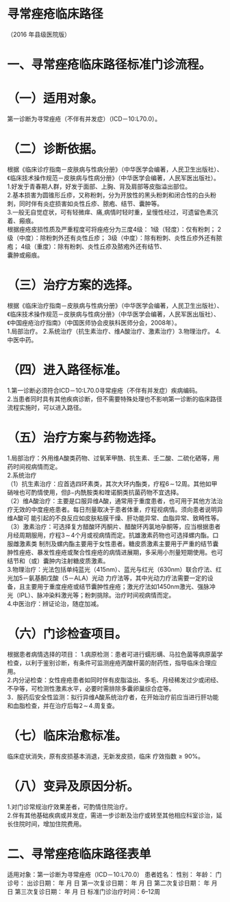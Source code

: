 # 寻常痤疮临床路径  
（2016 年县级医院版）  
# 一、寻常痤疮临床路径标准门诊流程。  
# （一）适用对象。  
第一诊断为寻常痤疮（不伴有并发症）（ICD－10:L70.0）。  
# （二）诊断依据。  
根据《临床诊疗指南－皮肤病与性病分册》（中华医学会编著，人民卫生出版社）、《临床技术操作规范－皮肤病与性病分册》（中华医学会编著，人民军医出版社）。  
1.好发于青春期人群，好发于面部、上胸、背及肩部等皮脂溢出部位。  
2.基本损害为圆锥形丘疹，又称粉刺，分为开放性的黑头粉刺和闭合性的白头粉刺，同时伴有炎症损害如炎性丘疹、脓疱、结节、囊肿等。  
3.一般无自觉症状，可有轻微痒、痛,病情时轻时重，呈慢性经过，可遗留色素沉着、瘢痕。  
根据痤疮皮损性质及严重程度可将痤疮分为三度4级： 1级（轻度）：仅有粉刺； 2级（中度）：除粉刺外还有炎性丘疹； 3级（中度）：除有粉刺、炎性丘疹外还有脓疱； 4级（重度）：除有粉刺、炎性丘疹及脓疱外还有结节、  
囊肿或瘢痕。  
# （三）治疗方案的选择。  
根据《临床治疗指南－皮肤病与性病分册》（中华医学会编著，人民卫生出版社）、《临床技术操作规范－皮肤病与性病分册》（中华医学会编著，人民军医出版社）、《中国痤疮治疗指南》（中国医师协会皮肤科医师分会，2008年）。  
1.局部治疗。 2.系统治疗（抗生素治疗、维A酸治疗、激素治疗）3.物理治疗。 4.中医中药。  
# （四）进入路径标准。  
1.第一诊断必须符合ICD－10:L70.0寻常痤疮（不伴有并发症）疾病编码。  
2.当患者同时具有其他疾病诊断，但不需要特殊处理也不影响第一诊断的临床路径流程实施时，可以进入路径。  
# （五）治疗方案与药物选择。  
1.局部治疗：外用维A酸类药物、过氧苯甲酰、抗生素、壬二酸、二硫化硒等，用药时间视病情而定。  
2.系统治疗  
（1）抗生素治疗：应首选四环素类，其次大环内酯类，疗程$6\!\sim\!12$周。其他如甲硝唑也可酌情使用，但$\upbeta-$内酰胺类和喹诺酮类抗菌药物不宜选择。  
（2）维A酸治疗：主要是口服异维A酸，通常用于重度患者，也可用于其他方法治疗无效的中度痤疮患者。每日剂量取决于患者体重，疗程视病情。须向患者说明异维A酸可 能引起的不良反应如皮肤粘膜干燥、肝功能异常、血脂异常、致畸性等。  
（3）激素治疗：可选择复方醋酸环丙酮片、醋酸环丙氯地孕酮等，应当根据患者月经周期服用，疗程$3\!\sim\!4$个月或视病情而定。抗雄激素药物也可选择螺内酯。口服雌激素类 制剂及螺内酯主要用于女性患者。糖皮质激素主要用于严重的结节囊肿性痤疮、暴发性痤疮或聚合性痤疮的病情进展期，多采用小剂量短期使用。也可结节和（或）囊肿内注射糖皮质激素。  
3.物理治疗：光法包括单纯蓝光（415nm）、蓝光与红光（630nm）联合疗法、红光加5－氨基酮戊酸（5－ALA）光动 力疗法等，其中光动力疗法需要一定的设备，且主要用于重度痤疮或结节囊肿性痤疮；激光疗法如1450nm激光、强脉冲 光（IPL）、脉冲染料激光等；粉刺挑除。治疗时间视病情而定。  
4.中医治疗：辨证论治，随症加减。  
# （六）门诊检查项目。  
根据患者病情选择的项目： 1.病原检测：患者可进行蠕形螨、马拉色菌等病原菌学  
检查，以利于鉴别诊断，有条件可监测痤疮丙酸杆菌的耐药性，指导临床合理应用。  
2.内分泌检查：女性痤疮患者如同时伴有皮脂溢出、多毛、月经稀发过少或闭经、不孕等，可检测性激素水平，必要时需排除多囊卵巢综合症等。  
3．服药后安全性监测：拟行异维A酸系统治疗者，在开始治疗前应当进行肝功能和血脂检查，并在治疗后每$2\!\sim\!4.$周复查。  
# （七）临床治愈标准。  
临床症状消失，原有皮损基本消退，无新发皮损，临床 疗效指数${\geqslant}90\%$。  
# （八）变异及原因分析。  
1.对门诊常规治疗效果差者，可酌情住院治疗。  
2.伴有其他基础疾病或并发症，需进一步诊断及治疗或转至其他相应科室诊治，延长住院时间，增加住院费用。  
# 二、寻常痤疮临床路径表单  
适用对象：第一诊断为寻常痤疮（ICD－10:L70.0） 患者姓名：            性别：    年龄：    门诊号：        出诊日期：     年    月   日  第一次复诊日期：     年    月   日 第二次复诊日期：     年    月   日   第三次复诊日期：     年    月   日 标准门诊治疗时间：6–12周  
